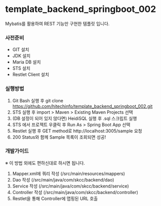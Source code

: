 # template_backend_springboot_002
Mybatis를 활용하여 REST 기능만 구현한 템플릿 입니다.

### 사전준비
- GIT 설치
- JDK 설치
- Maria DB 설치
- STS 설치
- Restlet Client 설치

### 실행방법
1. Git Bash 실행 후 git clone https://github.com/hitechinfo/template_backend_springboot_002.git
2. STS 실행 후 import > Maven > Existing Maven Projects 선택
3. (DB 설정이 되어 있지 않다면) HeidiSQL 실행 후 .sql 스크립트 실행
4. STS 에서 프로젝트 우클릭 후 Run As > Spring Boot App 선택
5. Restlet 실행 후 GET method로 http://localhost:3005/sample 요청
6. 200 Status와 함께 Sample 목록이 조회되면 성공!

### 개발가이드
※ 이 방법 외에도 편하신대로 하시면 됩니다.
1. Mapper.xml에 쿼리 작성 (/src/main/resources/mappers)
2. Dao 작성 (/src/main/java/com/skcc/backend/dao)
3. Service 작성 (/src/main/java/com/skcc/backend/service)
4. Controller 작성 (/src/main/java/com/skcc/backend/controller)
5. Restlet을 통해 Controller에 맵핑된 URL 호출
